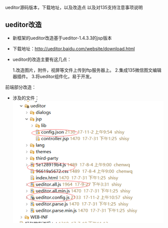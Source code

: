 ueditor源码版本，下载地址，以及改造点
以及对135支持注意事项说明
## ueditor改造
* 新框架的ueditor改造基于ueditor-1.4.3.3的jsp版本
* 下载地址：http://ueditor.baidu.com/website/download.html
* ueditor的改造主要有这几点：

    1.改造图片，附件，视屏等文件上传到ftp服务器上。
    2.集成135微信图文编辑器插件。
    3.将ueditor组件化，易于开发。

前端部分改造：
* 涉及的文件：
![](/assets/frontDoc_ueditor1.png)